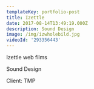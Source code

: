 ```yaml
---
templateKey: portfolio-post
title: Izettle
date: 2017-08-14T13:49:19.000Z
description: Sound Design
image: /img/izwholebild.jpg
videoId: '293356443'
---
```

Izettle web films

Sound Design

Client: TMP
